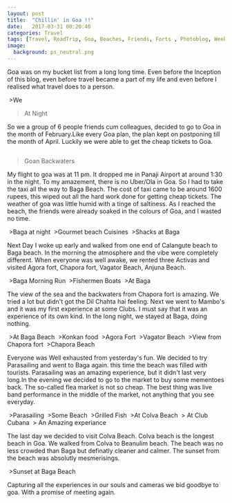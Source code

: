 ```yaml
---
layout: post
title:  "Chillin' in Goa !!"
date:   2017-03-31 00:20:40
categories: Travel
tags: [Travel, RoadTrip, Goa, Beaches, Friends, Forts , Photoblog, WeekendDiaries]
image:
  background: ps_neutral.png
---
```


Goa was on my bucket list from a long long time. Even before the Inception of this blog, even before travel became a part of my life and even before I realised what travel does to a person.

<img src="https://i.imgur.com/GdQAr2v.jpg" alt="">
>We

<img src="https://i.imgur.com/Kvj03lE.jpg" alt="">

>At Night

So we a group of 6 people friends cum colleagues, decided to go to Goa in the month of February.Like every Goa plan, the plan kept on postponing till the month of April. Luckily we were able to get the cheap tickets to Goa.


<img src="https://i.imgur.com/ZnVuEoZ.jpg" alt="">

>Goan Backwaters

My flight to goa was at 11 pm. It dropped me in Panaji Airport at around 1:30 in the night. To my amazement, there is no Uber/Ola in Goa. So I had to take the taxi all the way to Baga Beach. The cost of taxi came to be around 1600 rupees, this wiped out all the hard work done for getting cheap tickets. The weather of goa was little humid with a tinge of saltiness. As I reached the beach, the friends were already soaked in the colours of Goa, and I wasted no time. 

<img src="https://i.imgur.com/gwCOr2t.jpg" alt="">
>Baga at night

<img src="https://i.imgur.com/qjwDIfb.jpg" alt="">
>Gourmet beach Cuisines

<img src="https://i.imgur.com/cmTHzaF.jpg" alt="">
>Shacks at Baga


Next Day I woke up early and walked from one end of Calangute beach to Baga beach. In the morning the atmosphere and the vibe were completely different. When everyone was well awake, we rented three Activas and visited Agora fort, Chapora fort, Vagator Beach, Anjuna 
Beach. 

<img src="https://i.imgur.com/67IUicw.jpg" alt="">
>Baga Morning Run

<img src="https://i.imgur.com/RVeMY7h.jpg" alt="">
>Fishermen Boats 

<img src="https://i.imgur.com/8VnjakE.jpg" alt="">
>At Baga



The view of the sea and the backwaters from Chapora fort is amazing. We tried a lot but didn't got the Dil Chahta hai feeling. Next we went to Mambo's and it was my first experience at some Clubs. I must say that it was an experience of its own kind. In the long night, we stayed at Baga, doing nothing.

<img src="https://i.imgur.com/sneTtgP.jpg" alt="">
>At Baga Beach

<img src="https://i.imgur.com/XmgGbjs.jpg" alt="">
>Konkan food


<img src="https://i.imgur.com/J7fSOAi.jpg" alt="">
>Agora Fort

<img src="https://i.imgur.com/nAop4Br.jpg" alt="">
>Vagator Beach

<img src="https://i.imgur.com/nIBlddC.jpg" alt="">
>View from Chapora fort

<img src="https://i.imgur.com/nUV2n1S.jpg" alt="">
>Chapora Beach

Everyone was Well exhausted from yesterday's fun. We decided to try Parasailing and went to Baga again. this time the beach was filled with tourists. Parasailing was an amazing experience, but it didn't last very long.In the evening we decided to go to the market to buy some mementoes back. The so-called flea market is not so cheap. The best thing was live band performance in the middle of the market, not anything that you see everyday.

<img src="https://i.imgur.com/y3xxTIF.jpg" alt="">
>Parasailing 

<img src="https://i.imgur.com/r14kWHX.jpg" alt="">
>Some Beach

<img src="https://i.imgur.com/kMe41Dt.jpg" alt="">
>Grilled Fish

<img src="https://i.imgur.com/eIkTOOZ.jpg" alt="">
>At Colva Beach

<img src="https://i.imgur.com/kckpFSN.jpg" alt="">
> At Club Cubana

<img src="https://i.imgur.com/J55h0tS.jpg" alt="">
> An Amazing experiance

The last day we decided to visit Colva Beach. Colva beach is the longest beach in Goa. We walked from Colva to Beanulim beach. The beach was no less crowded than Baga but definatly cleaner and calmer. The sunset from the beach was absolutly mesmerisings. 

<img src="https://i.imgur.com/yu3fgVl.jpg" alt="">
>Sunset at Baga Beach

Capturing all the experiences in our souls and cameras we bid goodbye to goa. With a promise of meeting again.

